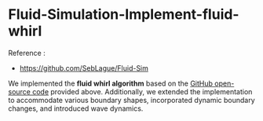 # Fluid-Simulation-Implement-fluid-whirl
Reference :
* https://github.com/SebLague/Fluid-Sim

We implemented the **fluid whirl algorithm** based on the [GitHub open-source code](https://github.com/SebLague/Fluid-Sim) provided above. Additionally, we extended the implementation to accommodate various boundary shapes, incorporated dynamic boundary changes, and introduced wave dynamics.



